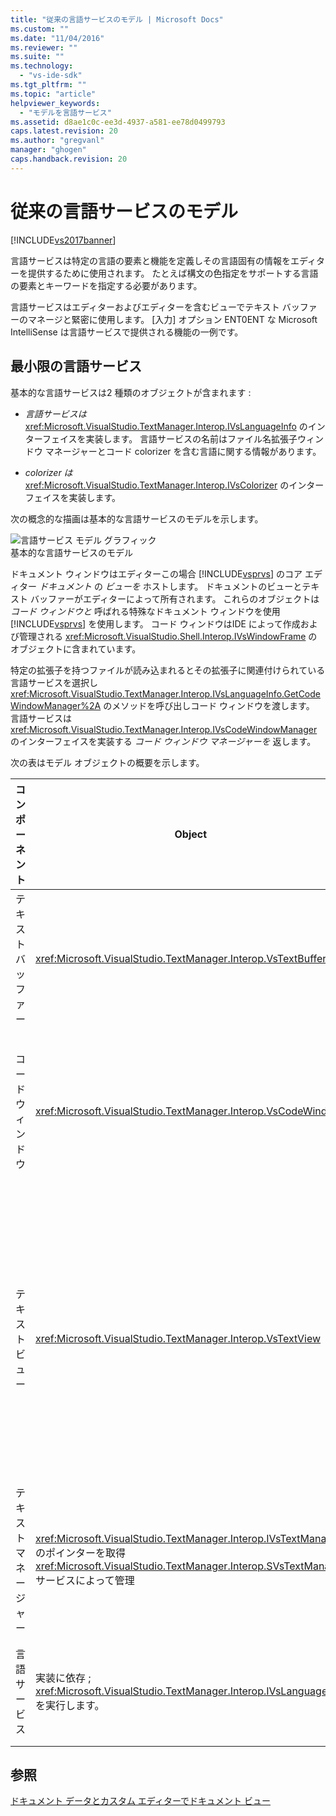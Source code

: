 ```yaml
---
title: "従来の言語サービスのモデル | Microsoft Docs"
ms.custom: ""
ms.date: "11/04/2016"
ms.reviewer: ""
ms.suite: ""
ms.technology: 
  - "vs-ide-sdk"
ms.tgt_pltfrm: ""
ms.topic: "article"
helpviewer_keywords: 
  - "モデルを言語サービス"
ms.assetid: d8ae1c0c-ee3d-4937-a581-ee78d0499793
caps.latest.revision: 20
ms.author: "gregvanl"
manager: "ghogen"
caps.handback.revision: 20
---
```

# 従来の言語サービスのモデル
[!INCLUDE[vs2017banner](../../code-quality/includes/vs2017banner.md)]

言語サービスは特定の言語の要素と機能を定義しその言語固有の情報をエディターを提供するために使用されます。  たとえば構文の色指定をサポートする言語の要素とキーワードを指定する必要があります。  
  
 言語サービスはエディターおよびエディターを含むビューでテキスト バッファーのマネージと緊密に使用します。  \[入力\] オプション ENT0ENT な Microsoft IntelliSense は言語サービスで提供される機能の一例です。  
  
## 最小限の言語サービス  
 基本的な言語サービスは2 種類のオブジェクトが含まれます :  
  
-   *言語サービスは*  <xref:Microsoft.VisualStudio.TextManager.Interop.IVsLanguageInfo> のインターフェイスを実装します。  言語サービスの名前はファイル名拡張子ウィンドウ マネージャーとコード colorizer を含む言語に関する情報があります。  
  
-   *colorizer は*  <xref:Microsoft.VisualStudio.TextManager.Interop.IVsColorizer> のインターフェイスを実装します。  
  
 次の概念的な描画は基本的な言語サービスのモデルを示します。  
  
 ![言語サービス モデル グラフィック](~/docs/extensibility/media/vslanguageservicemodel.gif "vsLanguageServiceModel")  
基本的な言語サービスのモデル  
  
 ドキュメント ウィンドウはエディターこの場合 [!INCLUDE[vsprvs](../../code-quality/includes/vsprvs_md.md)] のコア エディター  *ドキュメント*  の  *ビューを*  ホストします。  ドキュメントのビューとテキスト バッファーがエディターによって所有されます。  これらのオブジェクトは *コード ウィンドウと*  呼ばれる特殊なドキュメント ウィンドウを使用 [!INCLUDE[vsprvs](../../code-quality/includes/vsprvs_md.md)] を使用します。  コード ウィンドウはIDE によって作成および管理される <xref:Microsoft.VisualStudio.Shell.Interop.IVsWindowFrame> のオブジェクトに含まれています。  
  
 特定の拡張子を持つファイルが読み込まれるとその拡張子に関連付けられている言語サービスを選択し<xref:Microsoft.VisualStudio.TextManager.Interop.IVsLanguageInfo.GetCodeWindowManager%2A> のメソッドを呼び出しコード ウィンドウを渡します。  言語サービスは <xref:Microsoft.VisualStudio.TextManager.Interop.IVsCodeWindowManager> のインターフェイスを実装する  *コード ウィンドウ マネージャーを*  返します。  
  
 次の表はモデル オブジェクトの概要を示します。  
  
|コンポーネント|Object|Function|  
|-------------|------------|--------------|  
|テキスト バッファー|<xref:Microsoft.VisualStudio.TextManager.Interop.VsTextBuffer>|Unicode テキスト ストリームの読み取り \/ 書き込み。  テキストが他のエンコーディングを使用することもできます。|  
|コード ウィンドウ|<xref:Microsoft.VisualStudio.TextManager.Interop.VsCodeWindow>|一つ以上のテキスト ビューを含むドキュメント ウィンドウ。  [!INCLUDE[vsprvs](../../code-quality/includes/vsprvs_md.md)] がマルチ ドキュメント インターフェイス モードの場合\(MDI\) コード ウィンドウが MDI 子です。|  
|テキスト ビュー|<xref:Microsoft.VisualStudio.TextManager.Interop.VsTextView>|ユーザーがキーボードとマウスを使用してテキストを移動し表示するウィンドウ。  ビューではテキスト エディターとしてユーザーに表示されます。  通常エディター ウィンドウには\[出力\] ウィンドウと \[イミディエイト\] ウィンドウでテキスト ビューを使用できます。  またコード ウィンドウ内の一つ以上のテキスト ビューを構成できます。|  
|テキスト マネージャー|<xref:Microsoft.VisualStudio.TextManager.Interop.IVsTextManager> のポインターを取得 <xref:Microsoft.VisualStudio.TextManager.Interop.SVsTextManager> サービスによって管理|前に説明したすべてのコンポーネントによって共有される共通の情報を保持するコンポーネント。|  
|言語サービス|実装に依存 ; <xref:Microsoft.VisualStudio.TextManager.Interop.IVsLanguageInfo> を実行します。|構文言語固有の情報を強調表示するエディター オブジェクトに対するステートメント入力候補かっこの一致。|  
  
## 参照  
 [ドキュメント データとカスタム エディターでドキュメント ビュー](../../extensibility/document-data-and-document-view-in-custom-editors.md)